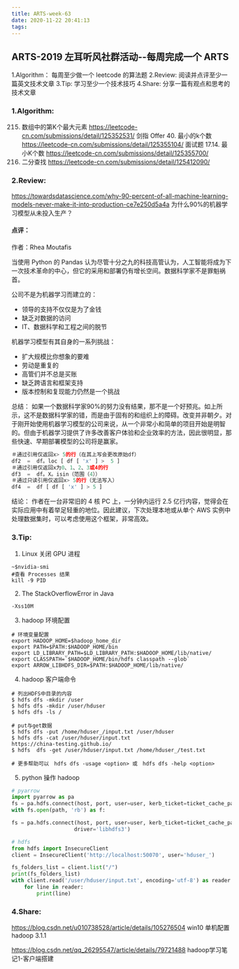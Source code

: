 ```yaml
---
title: ARTS-week-63
date: 2020-11-22 20:41:13
tags:
---
```



## ARTS-2019 左耳听风社群活动--每周完成一个 ARTS
1.Algorithm： 每周至少做一个 leetcode 的算法题
2.Review: 阅读并点评至少一篇英文技术文章
3.Tip: 学习至少一个技术技巧
4.Share: 分享一篇有观点和思考的技术文章

### 1.Algorithm:

215. 数组中的第K个最大元素 https://leetcode-cn.com/submissions/detail/125352531/
剑指 Offer 40. 最小的k个数 https://leetcode-cn.com/submissions/detail/125355104/
面试题 17.14. 最小K个数 https://leetcode-cn.com/submissions/detail/125355700/
704. 二分查找 https://leetcode-cn.com/submissions/detail/125412090/

### 2.Review:

https://towardsdatascience.com/why-90-percent-of-all-machine-learning-models-never-make-it-into-production-ce7e250d5a4a
为什么90%的机器学习模型从未投入生产？

#### 点评：

作者：Rhea Moutafis

当使用 Python 的 Pandas 认为尽管十分之九的科技高管认为，人工智能将成为下一次技术革命的中心，但它的采用和部署仍有增长空间。数据科学家不是罪魁祸首。

公司不是为机器学习而建立的：
- 领导的支持不仅仅是为了金钱
- 缺乏对数据的访问
- IT、数据科学和工程之间的脱节

机器学习模型有其自身的一系列挑战：
- 扩大规模比你想象的要难
- 劳动是重复的
- 高管们并不总是买账
- 缺乏跨语言和框架支持
- 版本控制和复现能力仍然是一个挑战

总结：
如果一个数据科学家90%的努力没有结果，那不是一个好预兆。如上所示，这不是数据科学家的错，而是由于固有的和组织上的障碍。改变并非朝夕。对于刚开始使用机器学习模型的公司来说，从一个非常小和简单的项目开始是明智的。但由于机器学习提供了许多改善客户体验和企业效率的方法，因此很明显，那些快速、早期部署模型的公司将是赢家。

```python
＃通过引用仅返回x> 5的行（在其上写会更改原始df）
df2  =  df。loc [ df [ 'x' ] >  5 ]
＃通过引用仅返回x为0、1、2、3或4的行
df3  =  df。X。isin（范围（4））
＃通过只读引用仅返回x> 5的行（无法写入）
df4  =  df [ df [ 'x' ] > 5 ]
```

结论：
  作者在一台非常旧的 4 核 PC 上，一分钟内运行 2.5 亿行内容，觉得会在实际应用中有着举足轻重的地位。因此建议，下次处理本地或从单个 AWS 实例中处理数据集时，可以考虑使用这个框架，非常高效。


### 3.Tip:

1. Linux 关闭 GPU 进程
```shell
~$nvidia-smi
#查看 Processes 结果
kill -9 PID
```

2. The StackOverflowError in Java

```shell
-Xss10M
```

3. hadoop 环境配置

```shell
# 环境变量配置
export HADOOP_HOME=$hadoop_home_dir
export PATH=$PATH:$HADOOP_HOME/bin
export LD_LIBRARY_PATH=$LD_LIBRARY_PATH:$HADOOP_HOME/lib/native/
export CLASSPATH=`$HADOOP_HOME/bin/hdfs classpath --glob`
export ARROW_LIBHDFS_DIR=$PATH:$HADOOP_HOME/lib/native/

```

4. hadoop 客户端命令

```shell
# 列出HDFS中目录的内容
$ hdfs dfs -mkdir /user
$ hdfs dfs -mkdir /user/hduser
$ hdfs dfs -ls /

# put与get数据
$ hdfs dfs -put /home/hduser_/input.txt /user/hduser
$ hdfs dfs -cat /user/hduser/input.txt
https://china-testing.github.io/
$ hdfs  dfs -get /user/hduser/input.txt /home/hduser_/test.txt

# 更多帮助可以　hdfs dfs -usage <option> 或　hdfs dfs -help <option>
```

5. python 操作 hadoop

```python
# pyarrow
import pyarrow as pa
fs = pa.hdfs.connect(host, port, user=user, kerb_ticket=ticket_cache_path)
with fs.open(path, 'rb') as f:

fs = pa.hdfs.connect(host, port, user=user, kerb_ticket=ticket_cache_path,
                    driver='libhdfs3')

# hdfs
from hdfs import InsecureClient
client = InsecureClient('http://localhost:50070', user='hduser_')

fs_folders_list = client.list("/")
print(fs_folders_list)
with client.read('/user/hduser/input.txt', encoding='utf-8') as reader:
    for line in reader:
        print(line)
```

### 4.Share:

https://blog.csdn.net/u010738528/article/details/105276504
win10 单机配置 hadoop 3.1.1

https://blog.csdn.net/qq_26295547/article/details/79721488
hadoop学习笔记1-客户端搭建

